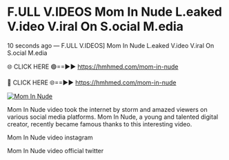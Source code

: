 # F.ULL V.IDEOS Mom In Nude L.eaked V.ideo V.iral On S.ocial M.edia

10 seconds ago — F.ULL V.IDEOS] Mom In Nude L.eaked V.ideo V.iral On S.ocial M.edia

🌐 CLICK HERE 🟢==►► https://hmhmed.com/mom-in-nude

🔴 CLICK HERE 🌐==►► https://hmhmed.com/mom-in-nude

[![Mom In Nude](https://i.imgur.com/dJHk4Zq.gif)](https://hmhmed.com/mom-in-nude)

Mom In Nude video took the internet by storm and amazed viewers on various social media platforms. Mom In Nude, a young and talented digital creator, recently became famous thanks to this interesting video.

Mom In Nude video instagram

Mom In Nude video official twitter